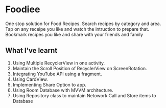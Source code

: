 # Foodiee
One stop solution for Food Recipes. Search recipes by category and area.
Tap on any receipe you like and watch the intruction to prepare that.
Bookmark recipes you like and share with your friends and family

## What I've learnt 
1. Using Multiple RecyclerView in one activity.
2. Maintain the Scroll Position of RecyclerView on ScreenRotation.
3. Integrating YouTube API using a fragment.
4. Using CardView.
5. Implementing Share Option to app.
6. Using Room Database with MVVM architecture.
7. Using Repository class to maintain Netowork Call and Store items to Database
